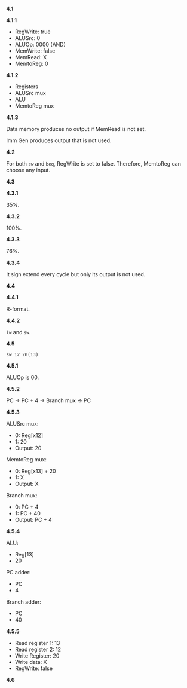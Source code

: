 **4.1**

**4.1.1**

- RegWrite: true
- ALUSrc: 0
- ALUOp: 0000 (AND)
- MemWrite: false
- MemRead: X
- MemtoReg: 0

**4.1.2**

- Registers
- ALUSrc mux
- ALU
- MemtoReg mux

**4.1.3**

Data memory produces no output if MemRead is not set.

Imm Gen produces output that is not used.

**4.2**

For both `sw` and `beq`, RegWrite is set to false.
Therefore, MemtoReg can choose any input.

**4.3**

**4.3.1**

35%.

**4.3.2**

100%.

**4.3.3**

76%.

**4.3.4**

It sign extend every cycle but only its output is not used.

**4.4**

**4.4.1**

R-format.

**4.4.2**

`lw` and `sw`.

**4.5**

`sw 12 20(13)`

**4.5.1**

ALUOp is 00.

**4.5.2**

PC -> PC + 4 -> Branch mux -> PC

**4.5.3**

ALUSrc mux:

- 0: Reg[x12]
- 1: 20
- Output: 20

MemtoReg mux:

- 0: Reg[x13] + 20
- 1: X
- Output: X

Branch mux:

- 0: PC + 4
- 1: PC + 40
- Output: PC + 4

**4.5.4**

ALU:

- Reg[13]
- 20

PC adder:

- PC
- 4

Branch adder:

- PC
- 40

**4.5.5**

- Read register 1: 13
- Read register 2: 12
- Write Register: 20
- Write data: X
- RegWrite: false

**4.6**

